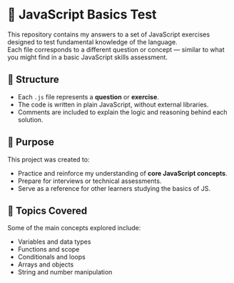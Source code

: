 # 🧠 JavaScript Basics Test

This repository contains my answers to a set of JavaScript exercises designed to test fundamental knowledge of the language.  
Each file corresponds to a different question or concept — similar to what you might find in a basic JavaScript skills assessment.

## 📂 Structure

- Each `.js` file represents a **question** or **exercise**.
- The code is written in plain JavaScript, without external libraries.
- Comments are included to explain the logic and reasoning behind each solution.

## 🎯 Purpose

This project was created to:
- Practice and reinforce my understanding of **core JavaScript concepts**.
- Prepare for interviews or technical assessments.
- Serve as a reference for other learners studying the basics of JS.

## 🧩 Topics Covered

Some of the main concepts explored include:
- Variables and data types  
- Functions and scope  
- Conditionals and loops  
- Arrays and objects  
- String and number manipulation